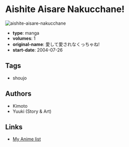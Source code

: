 # Aishite Aisare Nakucchane!

![aishite-aisare-nakucchane](https://cdn.myanimelist.net/images/manga/2/9998.jpg)

-   **type**: manga
-   **volumes**: 1
-   **original-name**: 愛して愛されなくっちゃね!
-   **start-date**: 2004-07-26

## Tags

-   shoujo

## Authors

-   Kimoto
-   Yuuki (Story & Art)

## Links

-   [My Anime list](https://myanimelist.net/manga/7355/Aishite_Aisare_Nakucchane)
